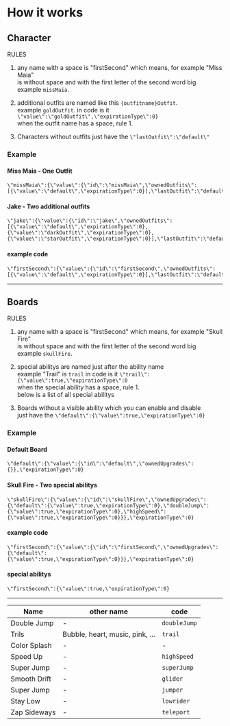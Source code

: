 # How it works

## Character

RULES

1. any name with a space is "firstSecond" which means, for example "Miss Maia"\
   is without space and with the first letter of the second word big\
   example `missMaia`.

2. additional outfits are named like this `{outfitname}Outfit`.\
   example `goldOutfit`. in code is it `\"value\":\"goldOutfit\",\"expirationType\":0}`\
   when the outfit name has a space, rule 1.

3. Characters without outfits just have the `\"lastOutfit\":\"default\"`

### Example

#### Miss Maia - One Outfit

```
\"missMaia\":{\"value\":{\"id\":\"missMaia\",\"ownedOutfits\":[{\"value\":\"default\",\"expirationType\":0}],\"lastOutfit\":\"default\"},\"expirationType\":0}
```

#### Jake - Two additional outfits

```
\"jake\":{\"value\":{\"id\":\"jake\",\"ownedOutfits\":[{\"value\":\"default\",\"expirationType\":0},{\"value\":\"darkOutfit\",\"expirationType\":0},{\"value\":\"starOutfit\",\"expirationType\":0}],\"lastOutfit\":\"default\"},\"expirationType\":0}
```

#### example code

```
\"firstSecond\":{\"value\":{\"id\":\"firstSecond\",\"ownedOutfits\":[{\"value\":\"default\",\"expirationType\":0}],\"lastOutfit\":\"default\"},\"expirationType\":0}
```

---

## Boards

RULES

1. any name with a space is "firstSecond" which means, for example "Skull Fire"\
   is without space and with the first letter of the second word big\
    example `skullFire`.

2. special abilitys are named just after the ability name \
    example "Trail" is `trail` in code is it `\"trail\":{\"value\":true,\"expirationType\":0`\
   when the special ability has a space, rule 1.\
   below is a list of all special abilitys

3. Boards without a visible ability which you can enable and disable\
   just have the `\"default\":{\"value\":true,\"expirationType\":0}`

### Example

#### Default Board

```
\"default\":{\"value\":{\"id\":\"default\",\"ownedUpgrades\":{}},\"expirationType\":0}
```

#### Skull Fire - Two special abilitys

```
\"skullFire\":{\"value\":{\"id\":\"skullFire\",\"ownedUpgrades\":{\"default\":{\"value\":true,\"expirationType\":0},\"doubleJump\":{\"value\":true,\"expirationType\":0},\"highSpeed\":{\"value\":true,\"expirationType\":0}}},\"expirationType\":0}
```

#### example code

```
\"firstSecond\":{\"value\":{\"id\":\"firstSecond\",\"ownedUpgrades\":{\"default\":{\"value\":true,\"expirationType\":0}}},\"expirationType\":0}
```

#### special abilitys

`\"firstSecond\":{\"value\":true,\"expirationType\":0}`

---

| Name         | other name                      | code         |
| ------------ | ------------------------------- | ------------ |
| Double Jump  | -                               | `doubleJump` |
| Trils        | Bubble, heart, music, pink, ... | `trail`      |
| Color Splash | -                               | -            |
| Speed Up     | -                               | `highSpeed`  |
| Super Jump   | -                               | `superJump`  |
| Smooth Drift | -                               | `glider`     |
| Super Jump   | -                               | `jumper`     |
| Stay Low     | -                               | `lowrider`   |
| Zap Sideways | -                               | `teleport`   |
